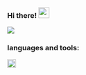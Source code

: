 ### Hi there! <img src="https://media.giphy.com/media/hvRJCLFzcasrR4ia7z/giphy.gif" width="25px">

![](https://visitor-badge.glitch.me/badge?page_id=voropaevv.voropaevv)

### languages and tools:

<code><img height="20" src="https://img.shields.io/badge/Python-FFD43B?style=for-the-badge&logo=python&logoColor=darkgreen"></code>
